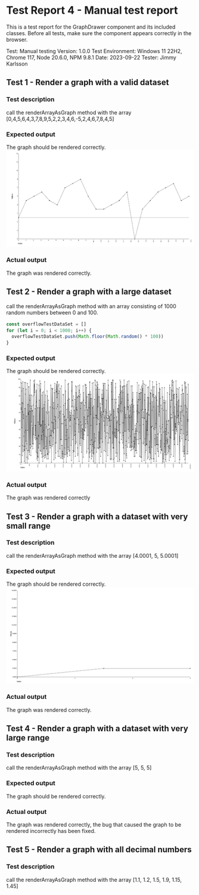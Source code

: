 # Test Report 4 - Manual test report

This is a test report for the GraphDrawer component and its included classes.
Before all tests, make sure the component appears correctly in the browser.

Test: Manual testing
Version: 1.0.0
Test Environment: Windows 11 22H2, Chrome 117, Node 20.6.0, NPM 9.8.1
Date: 2023-09-22
Tester: Jimmy Karlsson

## Test 1 - Render a graph with a valid dataset

### Test description

call the renderArrayAsGraph method with the array [0,4,5,6,4,3,7,8,9,5,2,2,3,4,6,-5,2,4,6,7,8,4,5]

### Expected output

The graph should be rendered correctly.
![./readme/testreport-2-1.png](./readme/testreport-2-1.png)

### Actual output

The graph was rendered correctly.

## Test 2 - Render a graph with a large dataset

call the renderArrayAsGraph method with an array consisting of 1000 random numbers between 0 and 100.

```javascript
const overflowTestDataSet = []
for (let i = 0; i < 1000; i++) {
  overflowTestDataSet.push(Math.floor(Math.random() * 100))
}
```

### Expected output

The graph should be rendered correctly.
![./readme/testreport-2-2.png](./readme/testreport-2-2.png)

### Actual output

The graph was rendered correctly

## Test 3 - Render a graph with a dataset with very small range

### Test description

call the renderArrayAsGraph method with the array [4.0001, 5, 5.0001]

### Expected output

The graph should be rendered correctly.
![./readme/testreport-2-3.png](./readme/testreport-2-3.png)

### Actual output

The graph was rendered correctly.

## Test 4 - Render a graph with a dataset with very large range

### Test description

call the renderArrayAsGraph method with the array [5, 5, 5]

### Expected output

The graph should be rendered correctly.

### Actual output

The graph was rendered correctly, the bug that caused the graph to be rendered incorrectly has been fixed.

## Test 5 - Render a graph with all decimal numbers

### Test description

call the renderArrayAsGraph method with the array [1.1, 1.2, 1.5, 1.9, 1.15, 1.45]